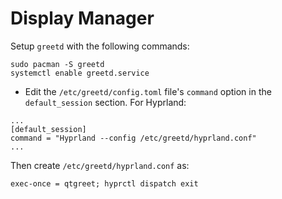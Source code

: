 # Display Manager

Setup `greetd` with the following commands:

```shell
sudo pacman -S greetd
systemctl enable greetd.service
```

- Edit the `/etc/greetd/config.toml` file's `command` option in the `default_session`
section. For Hyprland:

```
...
[default_session]
command = "Hyprland --config /etc/greetd/hyprland.conf"
...
```

Then create `/etc/greetd/hyprland.conf` as:

`exec-once = qtgreet; hyprctl dispatch exit`
